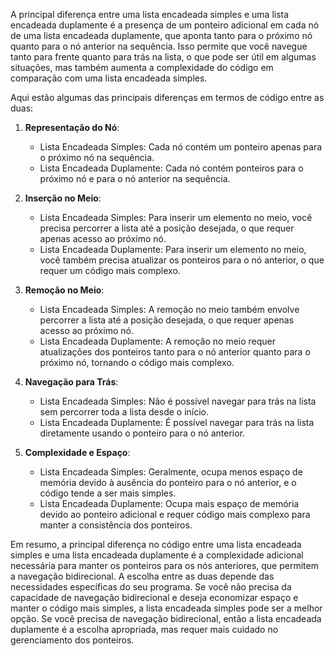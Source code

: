 A principal diferença entre uma lista encadeada simples e uma lista encadeada duplamente é a presença de um ponteiro adicional em cada nó de uma lista encadeada duplamente, que aponta tanto para o próximo nó quanto para o nó anterior na sequência. Isso permite que você navegue tanto para frente quanto para trás na lista, o que pode ser útil em algumas situações, mas também aumenta a complexidade do código em comparação com uma lista encadeada simples.

Aqui estão algumas das principais diferenças em termos de código entre as duas:

1. **Representação do Nó**:

   - Lista Encadeada Simples: Cada nó contém um ponteiro apenas para o próximo nó na sequência.
   - Lista Encadeada Duplamente: Cada nó contém ponteiros para o próximo nó e para o nó anterior na sequência.

2. **Inserção no Meio**:

   - Lista Encadeada Simples: Para inserir um elemento no meio, você precisa percorrer a lista até a posição desejada, o que requer apenas acesso ao próximo nó.
   - Lista Encadeada Duplamente: Para inserir um elemento no meio, você também precisa atualizar os ponteiros para o nó anterior, o que requer um código mais complexo.

3. **Remoção no Meio**:

   - Lista Encadeada Simples: A remoção no meio também envolve percorrer a lista até a posição desejada, o que requer apenas acesso ao próximo nó.
   - Lista Encadeada Duplamente: A remoção no meio requer atualizações dos ponteiros tanto para o nó anterior quanto para o próximo nó, tornando o código mais complexo.

4. **Navegação para Trás**:

   - Lista Encadeada Simples: Não é possível navegar para trás na lista sem percorrer toda a lista desde o início.
   - Lista Encadeada Duplamente: É possível navegar para trás na lista diretamente usando o ponteiro para o nó anterior.

5. **Complexidade e Espaço**:
   - Lista Encadeada Simples: Geralmente, ocupa menos espaço de memória devido à ausência do ponteiro para o nó anterior, e o código tende a ser mais simples.
   - Lista Encadeada Duplamente: Ocupa mais espaço de memória devido ao ponteiro adicional e requer código mais complexo para manter a consistência dos ponteiros.

Em resumo, a principal diferença no código entre uma lista encadeada simples e uma lista encadeada duplamente é a complexidade adicional necessária para manter os ponteiros para os nós anteriores, que permitem a navegação bidirecional. A escolha entre as duas depende das necessidades específicas do seu programa. Se você não precisa da capacidade de navegação bidirecional e deseja economizar espaço e manter o código mais simples, a lista encadeada simples pode ser a melhor opção. Se você precisa de navegação bidirecional, então a lista encadeada duplamente é a escolha apropriada, mas requer mais cuidado no gerenciamento dos ponteiros.
